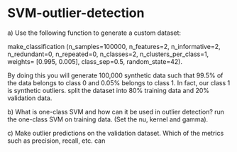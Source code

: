 # SVM-outlier-detection

a) Use the following function to generate a custom dataset:

make_classification (n_samples=100000, n_features=2, n_informative=2,
n_redundant=0, n_repeated=0, n_classes=2, n_clusters_per_class=1, weights=
[0.995, 0.005], class_sep=0.5, random_state=42).

By doing this you will generate 100,000 synthetic data such that 99.5% of the data
belongs to class 0 and 0.05% belongs to class 1. In fact, our class 1 is synthetic
outliers. split the dataset into 80% training data and 20% validation data.

b) What is one-class SVM and how can it be used in outlier detection? run the one-class SVM
on training data. (Set the nu, kernel and gamma).

c) Make outlier predictions on the validation dataset. Which of the metrics such as precision,
recall, etc. can
